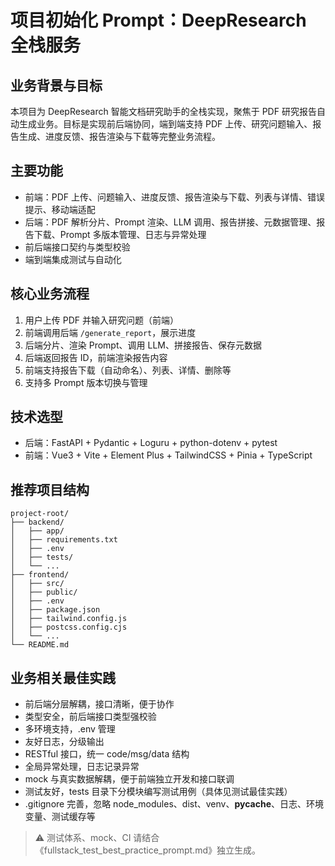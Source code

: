 # 项目初始化 Prompt：DeepResearch 全栈服务

## 业务背景与目标
本项目为 DeepResearch 智能文档研究助手的全栈实现，聚焦于 PDF 研究报告自动生成业务。目标是实现前后端协同，端到端支持 PDF 上传、研究问题输入、报告生成、进度反馈、报告渲染与下载等完整业务流程。

## 主要功能
- 前端：PDF 上传、问题输入、进度反馈、报告渲染与下载、列表与详情、错误提示、移动端适配
- 后端：PDF 解析分片、Prompt 渲染、LLM 调用、报告拼接、元数据管理、报告下载、Prompt 多版本管理、日志与异常处理
- 前后端接口契约与类型校验
- 端到端集成测试与自动化

## 核心业务流程
1. 用户上传 PDF 并输入研究问题（前端）
2. 前端调用后端 `/generate_report`，展示进度
3. 后端分片、渲染 Prompt、调用 LLM、拼接报告、保存元数据
4. 后端返回报告 ID，前端渲染报告内容
5. 前端支持报告下载（自动命名）、列表、详情、删除等
6. 支持多 Prompt 版本切换与管理

## 技术选型
- 后端：FastAPI + Pydantic + Loguru + python-dotenv + pytest
- 前端：Vue3 + Vite + Element Plus + TailwindCSS + Pinia + TypeScript

## 推荐项目结构
```
project-root/
├── backend/
│   ├── app/
│   ├── requirements.txt
│   ├── .env
│   ├── tests/
│   └── ...
├── frontend/
│   ├── src/
│   ├── public/
│   ├── .env
│   ├── package.json
│   ├── tailwind.config.js
│   ├── postcss.config.cjs
│   └── ...
└── README.md
```

## 业务相关最佳实践
- 前后端分层解耦，接口清晰，便于协作
- 类型安全，前后端接口类型强校验
- 多环境支持，.env 管理
- 友好日志，分级输出
- RESTful 接口，统一 code/msg/data 结构
- 全局异常处理，日志记录异常
- mock 与真实数据解耦，便于前端独立开发和接口联调
- 测试友好，tests 目录下分模块编写测试用例（具体见测试最佳实践）
- .gitignore 完善，忽略 node_modules、dist、venv、__pycache__、日志、环境变量、测试缓存等

> ⚠️ 测试体系、mock、CI 请结合《fullstack_test_best_practice_prompt.md》独立生成。
